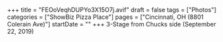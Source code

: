 +++
title = "FEOoVeqhDUPYo3X15O7j.avif"
draft = false
tags = ["Photos"]
categories = ["ShowBiz Pizza Place"]
pages = ["Cincinnati, OH (8801 Colerain Ave)"]
startDate = ""
+++
3-Stage from Chucks side (September 22, 2019)
